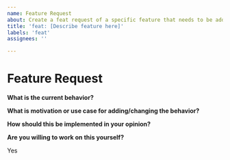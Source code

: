```yaml
---
name: Feature Request
about: Create a feat request of a specific feature that needs to be added.
title: 'feat: [Describe feature here]'
labels: 'feat'
assignees: ''

---
```


# Feature Request

**What is the current behavior?**

**What is motivation or use case for adding/changing the behavior?**

**How should this be implemented in your opinion?**

**Are you willing to work on this yourself?**

Yes
